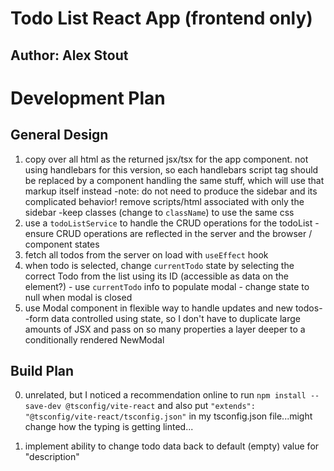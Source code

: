# Todo List React App (frontend only)

## Author: Alex Stout

# Development Plan

## General Design

1. copy over all html as the returned jsx/tsx for the app component. not using handlebars for this version, so each handlebars script tag should be replaced by a component handling the same stuff, which will use that markup itself instead
  -note: do not need to produce the sidebar and its complicated behavior! remove scripts/html associated with only the sidebar
  -keep classes (change to `className`) to use the same css
2. use a `todoListService` to handle the CRUD operations for the todoList
  -ensure CRUD operations are reflected in the server and the browser / component states
3. fetch all todos from the server on load with `useEffect` hook
4. when todo is selected, change `currentTodo` state by selecting the correct Todo from the list using its ID (accessible as data on the element?) - use `currentTodo` info to populate modal - change state to null when modal is closed
5. use Modal component in flexible way to handle updates and new todos--form data controlled using state, so I don't have to duplicate large amounts of JSX and pass on so many properties a layer deeper to a conditionally rendered NewModal

## Build Plan

0. unrelated, but I noticed a recommendation online to run `npm install --save-dev @tsconfig/vite-react` and also put `"extends": "@tsconfig/vite-react/tsconfig.json"` in my tsconfig.json file...might change how the typing is getting linted...

1. implement ability to change todo data back to default (empty) value for "description"
